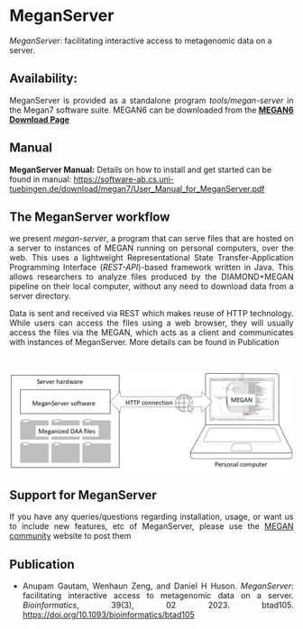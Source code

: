 # MeganServer

<i>MeganServer</i>: facilitating interactive access to metagenomic data on a server.

## Availability:

<div align="justify">MeganServer is provided as a standalone program <i>tools/megan-server</i> in the Megan7 software suite. MEGAN6 can be downloaded from the  <a href="http://software-ab.cs.uni-tuebingen.de/download/megan6/welcome.html"><b>MEGAN6 Download Page</b></a> </div>

## Manual

<b>MeganServer Manual:</b> Details on how to install and get started can be found in
manual: https://software-ab.cs.uni-tuebingen.de/download/megan7/User_Manual_for_MeganServer.pdf

## The MeganServer workflow

<div align="justify">we present <i>megan-server</i>, a program that can serve files that are hosted on a server to instances of MEGAN running on personal computers, over the web. This uses a lightweight Representational State Transfer-Application Programming Interface (<i>REST-API</i>)-based framework 
written in Java.
This allows researchers to analyze files produced by the DIAMOND+MEGAN pipeline on their local computer, without any need to download data from a server directory.

Data is sent and received via REST which makes reuse of HTTP technology. While users can access the files using a web
browser, they will usually access the files via the MEGAN, which acts as a client and communicates with instances of
MeganServer. More details can be found in Publication</div> <br>

![image](workflow.jpg)

## Support for MeganServer

<div align="justify">If you have any queries/questions regarding installation, usage, or want us to include new features, etc of  MeganServer, please use the <a href="http://megan.cs.uni-tuebingen.de/">MEGAN community</a> website to post them<div align="justify"> 

## Publication

- Anupam Gautam, Wenhaun Zeng, and Daniel H Huson. <i>MeganServer</i>: facilitating interactive access to metagenomic
  data on a server. *Bioinformatics*, 39(3), 02 2023. btad105. https://doi.org/10.1093/bioinformatics/btad105
